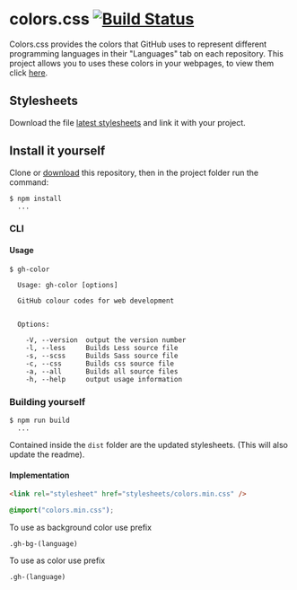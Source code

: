 # colors.css [![Build Status](https://travis-ci.org/roryclaasen/colors.css.svg?branch=node.js)](https://travis-ci.org/roryclaasen/colors.css)

Colors.css provides the colors that GitHub uses to represent different programming languages in their "Languages" tab on each repository.
This project allows you to uses these colors in your webpages, to view them click [here](#colors).

## Stylesheets

Download the file [latest stylesheets](https://github.com/roryclaasen/colors.css/releases/latest) and link it with your project.

## Install it yourself

Clone or [download](https://github.com/roryclaasen/colors.css/archive/node.js.zip) this repository, then in the project folder run the command:

```shell
$ npm install
  ...
```

### CLI

#### Usage

```shell
$ gh-color

  Usage: gh-color [options]

  GitHub colour codes for web development


  Options:

    -V, --version  output the version number
    -l, --less     Builds Less source file
    -s, --scss     Builds Sass source file
    -c, --css      Builds css source file
    -a, --all      Builds all source files
    -h, --help     output usage information
```

### Building yourself

```shell
$ npm run build
  ...
```

Contained inside the `dist` folder are the updated stylesheets.
(This will also update the readme).

#### Implementation

```html
<link rel="stylesheet" href="stylesheets/colors.min.css" />
```

```css
@import("colors.min.css");
```

To use as background color use prefix

```
.gh-bg-(language)
```

To use as color use prefix

```
.gh-(language)
```
